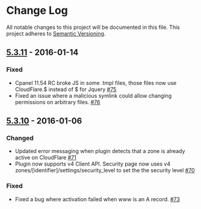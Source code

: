 # Change Log
All notable changes to this project will be documented in this file.
This project adheres to [Semantic Versioning](http://semver.org/).

## [5.3.11](#5.3.11) - 2016-01-14
### Fixed
- Cpanel 11.54 RC broke JS in some .tmpl files, those files now use CloudFlare.$ instead of $ for Jquery [#75](https://github.com/cloudflare/CloudFlare-CPanel/pull/75)
- Fixed an issue where a malicious symlink could allow changing permissions on arbitrary files. [#76](https://github.com/cloudflare/CloudFlare-CPanel/pull/76)

## [5.3.10](#5.3.10) - 2016-01-06
### Changed
- Updated error messaging when plugin detects that a zone is already active on CloudFlare [#71](https://github.com/cloudflare/CloudFlare-CPanel/pull/71)
- Plugin now supports v4 Client API. Security page now uses v4 zones/[identifier]/settings/security_level to set the the security level [#70](https://github.com/cloudflare/CloudFlare-CPanel/pull/70)

### Fixed
- Fixed a bug where activation failed when www is an A record. [#73](https://github.com/cloudflare/CloudFlare-CPanel/pull/73)
